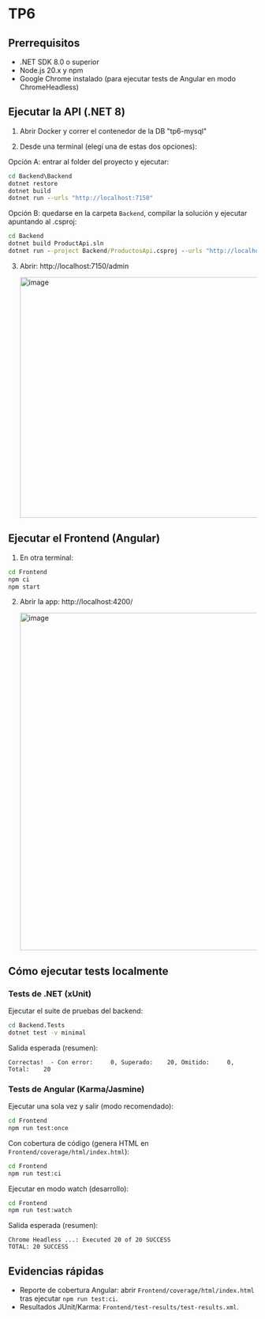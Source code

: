 # TP6 
## Prerrequisitos

- .NET SDK 8.0 o superior
- Node.js 20.x y npm
- Google Chrome instalado (para ejecutar tests de Angular en modo ChromeHeadless)

## Ejecutar la API (.NET 8)

1) Abrir Docker y correr el contenedor de la DB "tp6-mysql"

2) Desde una terminal (elegí una de estas dos opciones):

Opción A: entrar al folder del proyecto y ejecutar:

```cmd
cd Backend\Backend
dotnet restore
dotnet build
dotnet run --urls "http://localhost:7150"
```

Opción B: quedarse en la carpeta `Backend`, compilar la solución y ejecutar apuntando al .csproj:

```cmd
cd Backend
dotnet build ProductApi.sln
dotnet run --project Backend/ProductosApi.csproj --urls "http://localhost:7150"
```

3) Abrir: http://localhost:7150/admin

   <img width="1362" height="487" alt="image" src="https://github.com/user-attachments/assets/a4512a7f-f0e6-4504-b05d-a7666d489a9e" />


## Ejecutar el Frontend (Angular)

1) En otra terminal:

```cmd
cd Frontend
npm ci
npm start
```

2) Abrir la app: http://localhost:4200/

   <img width="1365" height="683" alt="image" src="https://github.com/user-attachments/assets/f91e8b50-42f9-471f-a4b9-cfbd7658130a" />


## Cómo ejecutar tests localmente

### Tests de .NET (xUnit)

Ejecutar el suite de pruebas del backend:

```cmd
cd Backend.Tests
dotnet test -v minimal
```

Salida esperada (resumen):

```
Correctas!  - Con error:     0, Superado:    20, Omitido:     0, Total:    20
```

### Tests de Angular (Karma/Jasmine)

Ejecutar una sola vez y salir (modo recomendado):

```cmd
cd Frontend
npm run test:once
```

Con cobertura de código (genera HTML en `Frontend/coverage/html/index.html`):

```cmd
cd Frontend
npm run test:ci
```

Ejecutar en modo watch (desarrollo):

```cmd
cd Frontend
npm run test:watch
```

Salida esperada (resumen):

```
Chrome Headless ...: Executed 20 of 20 SUCCESS
TOTAL: 20 SUCCESS
```

## Evidencias rápidas

- Reporte de cobertura Angular: abrir `Frontend/coverage/html/index.html` tras ejecutar `npm run test:ci`.
- Resultados JUnit/Karma: `Frontend/test-results/test-results.xml`.


